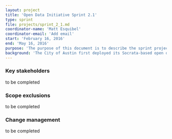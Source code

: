 ```yaml
---
layout: project
title: 'Open Data Initiative Sprint 2.1'
type: sprint
file: projects/sprint_2_1.md
coordinator-name: 'Matt Esquibel'
coordinator-email: 'Add email'
start: 'February 16, 2016'
end: 'May 16, 2016'
purpose: 'The purpose of this document is to describe the sprint project that focuses on data quality, collaboration, and updating Austin’s open data portal. It identifies key stakeholders, goals, and documents to be delivered.'
background: 'The City of Austin first deployed its Socrata-based open data portal website in November 2011 as part of the City’s open government strategy outlined by Resolution 20111208-74. Since then, the Communication and Technology Management Department has led initiatives and projects to increase support for and usage of open data practices, including most recently Sprint 2.0 in 2015. Sprint 2.1 seeks to continue the momentum sparked last year by reiterating the City’s commitment to “Open by Default”, using data more purposefully, and demonstrating positive impact on the community we serve. '
---
```


<!-- Please refer to `layouts/project.html` for template and table content -->

### Key stakeholders
to be completed

### Scope exclusions
to be completed

### Change management
to be completed


